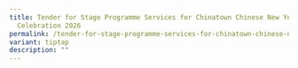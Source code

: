 ```yaml
---
title: Tender for Stage Programme Services for Chinatown Chinese New Year
  Celebration 2026
permalink: /tender-for-stage-programme-services-for-chinatown-chinese-new-year-celebration-2026/
variant: tiptap
description: ""
---
```

